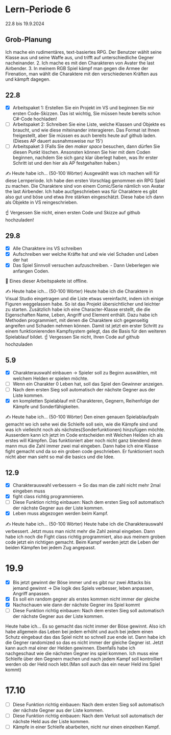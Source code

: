 # Lern-Periode 6

22.8 bis 19.9.2024

## Grob-Planung
Ich mache ein rudimentäres, text-basiertes RPG. Der Benutzer wählt seine Klasse aus und seine Waffe aus, und trifft auf unterschiedliche Gegner nacheinander.
2. Ich mache es mit den Charakteren von Avater the last Airbender.
3. In meinem RGB Spiel kämpf man gegen die Armee der Firenation, man wählt die Charaktere mit den verschiedenen Kräften aus und kämpft dagegen.

## 22.8

- [x] Arbeitspaket 1: Erstellen Sie ein Projekt im VS und beginnen Sie mir ersten Code-Skizzen. Das ist wichtig, Sie müssen heute bereits schon C#-Code hochladen!
- [ ] Arbeitspaket 2: Schreiben Sie eine Liste, welche Klassen und Objekte es braucht, und wie diese miteinander interagieren. Das Format ist Ihnen freigestellt, aber Sie müssen es auch bereits heute auf github laden. (Dieses AP dauert ausnahmsweise nur 15')
- [ ] Arbeitspaket 3 (Falls Sie den *maker space* besuchen, dann dürfen Sie diesen Punkt löschen. Ansonsten können Sie hier mit dem Coden beginnen, nachdem Sie sich ganz klar überlegt haben, was Ihr erster Schritt ist und den hier als AP festgehalten haben.)

✍️ Heute habe ich... (50-100 Wörter)
Ausgewählt was ich machen will für diese Lernperiode. Ich habe den ersten Vorschlag genommen ein RPG Spiel zu machen. Die Charaktere sind von einem Comic/Serie nämlich von Avatar the last Airbender. Ich habe aucfgeschrieben was für Charaktere es gibt also gut und böse und etwa ihre stärken eingeschätzt. Diese habe ich dann als Objekte in VS reingeschrieben.


☝️ Vergessen Sie nicht, einen ersten Code und Skizze auf github hochzuladen!

## 29.8

- [x] Alle Charaktere ins VS schreiben
- [x] Aufschreiben wer welche Kräfte hat und wie viel Schaden und Leben der hat
- [x] Das Spiel Sinnvoll versuchen aufzuschreiben. - Dann Ueberlegen wie anfangen Coden.

📵 Eines dieser Arbeitspakete ist offline.

✍️ Heute habe ich... (50-100 Wörter)
Heute habe ich die Charaktere in Visual Studio eingetragen und die Liste etwas vereinfacht, indem ich einige Figuren weggelassen habe. So ist das Projekt übersichtlicher und leichter zu starten. Zusätzlich habe ich eine Character-Klasse erstellt, die die Eigenschaften Name, Leben, Angriff und Element enthält. Dazu habe ich Methoden programmiert, mit denen die Charaktere sich gegenseitig angreifen und Schaden nehmen können. Damit ist jetzt ein erster Schritt zu einem funktionierenden Kampfsystem gelegt, das die Basis für den weiteren Spielablauf bildet.
☝️ Vergessen Sie nicht, Ihren Code auf github hochzuladen
## 5.9
- [x] Charakterauswahl einbauen → Spieler soll zu Beginn auswählen, mit welchem Helden er spielen möchte.
- [ ] Wenn ein Charakter 0 Leben hat, soll das Spiel den Gewinner anzeigen.
- [ ] Nach dem ersten Sieg soll automatisch der nächste Gegner aus der Liste kommen.
- [x] en kompletten Spielablauf mit Charakteren, Gegnern, Reihenfolge der Kämpfe und Sonderfähigkeiten.

✍️ Heute habe ich... (50-100 Wörter)
Den einen genauen Spielablaufpaln gemacht wo ich sehe wei die Schleife soll sein, wie die Kämpfe sind und was ich vielleicht noch als nächstes(Sonderfunktionen) hinzufügen möchte. Ausserdem kann ich jetzt im Code entscheiden mit Welchen Helden ich als erstes will Kämpfen. Das funktioniert aber noch nicht ganz blendend denn mann mus die Zahl immer zwei mal eingeben. Dann habe ich eine Klasse fight gemacht und da so ein groben code geschrieben. Er funktioniert noch nicht aber man sieht so mal die basics und die Idee.

## 12.9

- [x] Charakterauswahl verbessern → So das man die zahl nicht mehr 2mal eingeben muss
- [x] fight class richtig programmieren.
- [ ] Diese Funktion richtig einbauen: Nach dem ersten Sieg soll automatisch der nächste Gegner aus der Liste kommen.
- [x] Leben muss abgezogen werden beim Kampf.

✍️ Heute habe ich... (50-100 Wörter)
Heute habe ich die Charakterauswahl verbessert. Jetzt muss man nicht mehr die Zahl zeimal eingeben. Dann habe ich noch die Fight class richtig programmiert, also aus meinem groben code jetzt ein richtigen gemacht. Beim Kampf werden jetzt die Leben der beiden Kämpfen bei jedem Zug angepasst.

# 19.9
- [x] Bis jetzt gewinnt der Böse immer und es gibt nur zwei Attacks bis jemand gewinnt -> Die logik des Spiels verbesser, leben anpassen, Angriff anpassen.
- [x] Es soll ein random gegner als erstes kommen nicht immer der gleiche
- [x] Nachschauen wie dann der nächste Gegner ins Spiel kommt
- [ ] Diese Funktion richtig einbauen: Nach dem ersten Sieg soll automatisch der nächste Gegner aus der Liste kommen.

Heute habe ich...
Es so gemacht das nicht immer der Böse gewinnt. Also ich habe allgemein das Leben bei jedem erhöht und auch bei jedem einen Schutz eingebaut das das Spiel nicht so schnell zue ende ist. Dann habe ich die Gegner randomized so das es nicht immer der gleiche Gegner ist. Jetzt kann auch mal einer der Helden gewinnen. Ebenfalls habe ich nachgeschaut wie die nächsten Gegner ins spiel kommen. Ich muss eine Schleife  über den Gegnern machen und nach jedem Kampf soll kontrolliert werden ob der Held noch lebt.(Man soll auch das ein neuer Held ins Spiel kommt)

# 17.10

- [ ] Diese Funktion richtig einbauen: Nach dem ersten Sieg soll automatisch der nächste Gegner aus der Liste kommen.
- [ ] Diese Funktion richtig einbauen: Nach dem Verlust soll automatisch der nächste Held aus der Liste kommen.
- [ ] Kämpfe in einer Schleife abarbeiten, nicht nur einen einzelnen Kampf.
